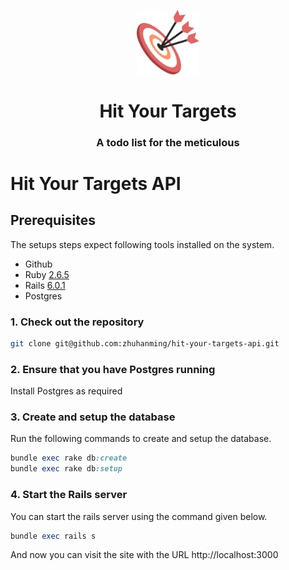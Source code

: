 <p align="center"><img width=20% src="https://github.com/zhuhanming/hit-your-targets/blob/master/assets/logo.png" /></p>
<h1 align="center">Hit Your Targets</h1>
<h3 align="center">A todo list for the meticulous</h2>

# Hit Your Targets API

## Prerequisites

The setups steps expect following tools installed on the system.

- Github
- Ruby [2.6.5](https://github.com/zhuhanming/hit-your-targets-api/blob/master/.ruby-version#L1)
- Rails [6.0.1](https://github.com/zhuhanming/hit-your-targets-api/blob/master/Gemfile#L7)
- Postgres

### 1. Check out the repository

```bash
git clone git@github.com:zhuhanming/hit-your-targets-api.git
```

### 2. Ensure that you have Postgres running

Install Postgres as required

### 3. Create and setup the database

Run the following commands to create and setup the database.

```ruby
bundle exec rake db:create
bundle exec rake db:setup
```

### 4. Start the Rails server

You can start the rails server using the command given below.

```ruby
bundle exec rails s
```

And now you can visit the site with the URL http://localhost:3000
